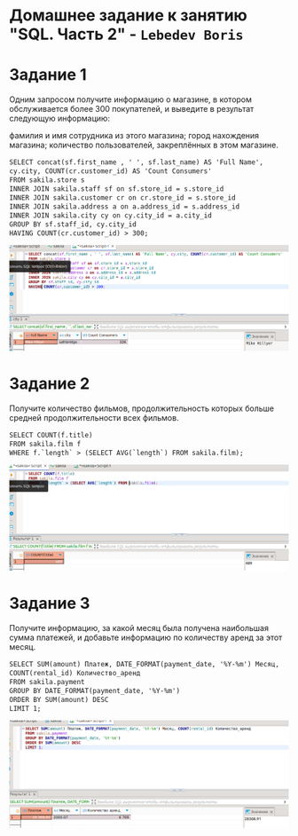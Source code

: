 # Домашнее задание к занятию "SQL. Часть 2" - `Lebedev Boris`

# Задание 1

Одним запросом получите информацию о магазине, в котором обслуживается более 300 покупателей, и выведите в результат следующую информацию:

фамилия и имя сотрудника из этого магазина;
город нахождения магазина;
количество пользователей, закреплённых в этом магазине.

```
SELECT concat(sf.first_name , ' ', sf.last_name) AS 'Full Name', cy.city, COUNT(cr.customer_id) AS 'Count Consumers'        
FROM sakila.store s
INNER JOIN sakila.staff sf on sf.store_id = s.store_id
INNER JOIN sakila.customer cr on cr.store_id = s.store_id
INNER JOIN sakila.address a on a.address_id = s.address_id
INNER JOIN sakila.city cy on cy.city_id = a.city_id
GROUP BY sf.staff_id, cy.city_id
HAVING COUNT(cr.customer_id) > 300;
```


![alt text](https://github.com/bris91/12-04/blob/437abfb6be832c7df463c2dd81fdff3b9d9e59e5/1.png)




# Задание 2
Получите количество фильмов, продолжительность которых больше средней продолжительности всех фильмов.

```
SELECT COUNT(f.title)
FROM sakila.film f  
WHERE f.`length` > (SELECT AVG(`length`) FROM sakila.film);
```

![alt text](https://github.com/bris91/12-04/blob/437abfb6be832c7df463c2dd81fdff3b9d9e59e5/2.png)


# Задание 3
Получите информацию, за какой месяц была получена наибольшая сумма платежей, и добавьте информацию по количеству аренд за этот месяц.

```
SELECT SUM(amount) Платеж, DATE_FORMAT(payment_date, '%Y-%m') Месяц, COUNT(rental_id) Количество_аренд
FROM sakila.payment
GROUP BY DATE_FORMAT(payment_date, '%Y-%m')
ORDER BY SUM(amount) DESC
LIMIT 1;
```

![alt text](https://github.com/bris91/12-04/blob/437abfb6be832c7df463c2dd81fdff3b9d9e59e5/3.png)
